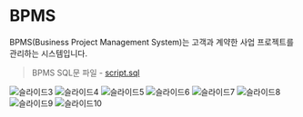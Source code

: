 # BPMS
BPMS(Business Project Management System)는 고객과 계약한 사업 프로젝트를 관리하는 시스템입니다.
> BPMS SQL문 파일 - [script.sql](https://github.com/hansj204/BPMS/files/6782924/script.txt)

![슬라이드3](https://user-images.githubusercontent.com/42490329/122145317-0043fc00-ce90-11eb-85b9-d7d520165cc5.JPG)
![슬라이드4](https://user-images.githubusercontent.com/42490329/122145318-00dc9280-ce90-11eb-98a9-29d076abb45b.JPG)
![슬라이드5](https://user-images.githubusercontent.com/42490329/122145320-01752900-ce90-11eb-9df5-86be6148de1f.JPG)
![슬라이드6](https://user-images.githubusercontent.com/42490329/122145322-01752900-ce90-11eb-9355-268457d5f2d7.JPG)
![슬라이드7](https://user-images.githubusercontent.com/42490329/122145324-020dbf80-ce90-11eb-8dd7-ff43ae7c8d03.JPG)
![슬라이드8](https://user-images.githubusercontent.com/42490329/122145326-020dbf80-ce90-11eb-8e4b-9a368d412e53.JPG)
![슬라이드9](https://user-images.githubusercontent.com/42490329/122145328-02a65600-ce90-11eb-8514-ed0743164218.JPG)
![슬라이드10](https://user-images.githubusercontent.com/42490329/122145329-02a65600-ce90-11eb-88bf-9ad88ab73e82.JPG)
